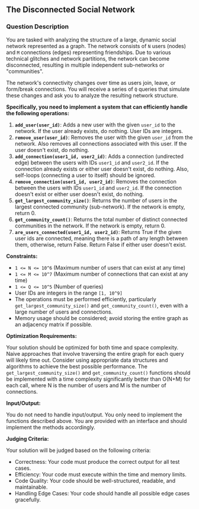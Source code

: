 ## The Disconnected Social Network

### Question Description

You are tasked with analyzing the structure of a large, dynamic social network represented as a graph. The network consists of `N` users (nodes) and `M` connections (edges) representing friendships. Due to various technical glitches and network partitions, the network can become disconnected, resulting in multiple independent sub-networks or "communities".

The network's connectivity changes over time as users join, leave, or form/break connections. You will receive a series of `Q` queries that simulate these changes and ask you to analyze the resulting network structure.

**Specifically, you need to implement a system that can efficiently handle the following operations:**

1.  **`add_user(user_id)`**: Adds a new user with the given `user_id` to the network.  If the user already exists, do nothing. User IDs are integers.
2.  **`remove_user(user_id)`**: Removes the user with the given `user_id` from the network. Also removes all connections associated with this user. If the user doesn't exist, do nothing.
3.  **`add_connection(user1_id, user2_id)`**: Adds a connection (undirected edge) between the users with IDs `user1_id` and `user2_id`. If the connection already exists or either user doesn't exist, do nothing. Also, self-loops (connecting a user to itself) should be ignored.
4.  **`remove_connection(user1_id, user2_id)`**: Removes the connection between the users with IDs `user1_id` and `user2_id`. If the connection doesn't exist or either user doesn't exist, do nothing.
5.  **`get_largest_community_size()`**: Returns the number of users in the largest connected community (sub-network). If the network is empty, return 0.
6.  **`get_community_count()`**: Returns the total number of distinct connected communities in the network. If the network is empty, return 0.
7.  **`are_users_connected(user1_id, user2_id)`**: Returns True if the given user ids are connected, meaning there is a path of any length between them, otherwise, return False. Return False if either user doesn't exist.

**Constraints:**

*   `1 <= N <= 10^6` (Maximum number of users that can exist at any time)
*   `1 <= M <= 10^7` (Maximum number of connections that can exist at any time)
*   `1 <= Q <= 10^5` (Number of queries)
*   User IDs are integers in the range `[1, 10^9]`
*   The operations must be performed efficiently, particularly `get_largest_community_size()` and `get_community_count()`, even with a large number of users and connections.
*   Memory usage should be considered; avoid storing the entire graph as an adjacency matrix if possible.

**Optimization Requirements:**

Your solution should be optimized for both time and space complexity.  Naive approaches that involve traversing the entire graph for each query will likely time out.  Consider using appropriate data structures and algorithms to achieve the best possible performance.  The `get_largest_community_size()` and `get_community_count()` functions should be implemented with a time complexity significantly better than O(N+M) for each call, where N is the number of users and M is the number of connections.

**Input/Output:**

You do not need to handle input/output. You only need to implement the functions described above. You are provided with an interface and should implement the methods accordingly.

**Judging Criteria:**

Your solution will be judged based on the following criteria:

*   Correctness: Your code must produce the correct output for all test cases.
*   Efficiency: Your code must execute within the time and memory limits.
*   Code Quality: Your code should be well-structured, readable, and maintainable.
*   Handling Edge Cases: Your code should handle all possible edge cases gracefully.

